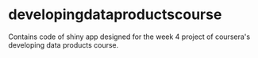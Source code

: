 # developingdataproductscourse

Contains code of shiny app designed for the week 4 project of coursera's developing data products course.
